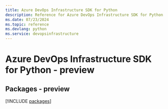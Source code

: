 ```yaml
---
title: Azure DevOps Infrastructure SDK for Python
description: Reference for Azure DevOps Infrastructure SDK for Python
ms.date: 07/23/2024
ms.topic: reference
ms.devlang: python
ms.service: devopsinfrastructure
---
```

# Azure DevOps Infrastructure SDK for Python - preview
## Packages - preview
[!INCLUDE [packages](devops-infrastructure-index.md)]